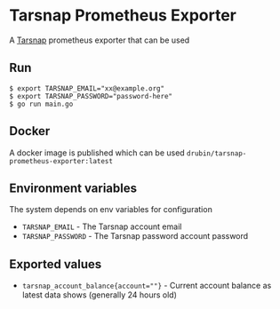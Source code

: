 # Tarsnap Prometheus Exporter

A [Tarsnap](https://www.tarsnap.com/) prometheus exporter that can be used

## Run

    $ export TARSNAP_EMAIL="xx@example.org"
    $ export TARSNAP_PASSWORD="password-here"
    $ go run main.go

## Docker

A docker image is published which can be used `drubin/tarsnap-prometheus-exporter:latest`

## Environment variables

The system depends on env variables for configuration

* `TARSNAP_EMAIL` - The Tarsnap account email
* `TARSNAP_PASSWORD` - The Tarsnap password account password

## Exported values

* `tarsnap_account_balance{account=""}` - Current account balance as latest data shows (generally 24 hours old)
